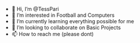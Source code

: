 - 👋 Hi, I’m @TessPari
- 👀 I’m interested in Football and Computers
- 🌱 I’m currently learning everything possible for me
- 💞️ I’m looking to collaborate on Basic Projects
- 📫 How to reach me (please dont)

<!---
TessPari/TessPari is a ✨ special ✨ repository because its `README.md` (this file) appears on your GitHub profile.
You can click the Preview link to take a look at your changes.
--->
